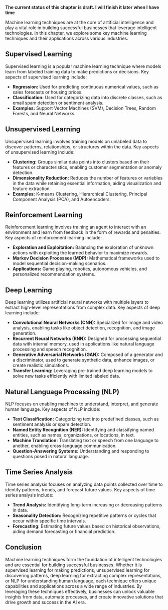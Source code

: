 **The current status of this chapter is draft. I will finish it later when I have time**

Machine learning techniques are at the core of artificial intelligence and play a vital role in building successful businesses that leverage intelligent technologies. In this chapter, we explore some key machine learning techniques and their applications across various industries.

Supervised Learning
-------------------

Supervised learning is a popular machine learning technique where models learn from labeled training data to make predictions or decisions. Key aspects of supervised learning include:

* **Regression:** Used for predicting continuous numerical values, such as sales forecasts or housing prices.
* **Classification:** Used for categorizing data into discrete classes, such as email spam detection or sentiment analysis.
* **Examples:** Support Vector Machines (SVM), Decision Trees, Random Forests, and Neural Networks.

Unsupervised Learning
---------------------

Unsupervised learning involves training models on unlabeled data to discover patterns, relationships, or structures within the data. Key aspects of unsupervised learning include:

* **Clustering:** Groups similar data points into clusters based on their features or characteristics, enabling customer segmentation or anomaly detection.
* **Dimensionality Reduction:** Reduces the number of features or variables in the data while retaining essential information, aiding visualization and feature extraction.
* **Examples:** K-means Clustering, Hierarchical Clustering, Principal Component Analysis (PCA), and Autoencoders.

Reinforcement Learning
----------------------

Reinforcement learning involves training an agent to interact with an environment and learn from feedback in the form of rewards and penalties. Key aspects of reinforcement learning include:

* **Exploration and Exploitation:** Balancing the exploration of unknown actions with exploiting the learned behavior to maximize rewards.
* **Markov Decision Processes (MDP):** Mathematical frameworks used to model sequential decision-making scenarios.
* **Applications:** Game playing, robotics, autonomous vehicles, and personalized recommendation systems.

Deep Learning
-------------

Deep learning utilizes artificial neural networks with multiple layers to extract high-level representations from complex data. Key aspects of deep learning include:

* **Convolutional Neural Networks (CNN):** Specialized for image and video analysis, enabling tasks like object detection, recognition, and image generation.
* **Recurrent Neural Networks (RNN):** Designed for processing sequential data with internal memory, used in applications like natural language processing and speech recognition.
* **Generative Adversarial Networks (GAN):** Composed of a generator and a discriminator, used to generate synthetic data, enhance images, or create realistic simulations.
* **Transfer Learning:** Leveraging pre-trained deep learning models to solve new tasks efficiently with limited labeled data.

Natural Language Processing (NLP)
---------------------------------

NLP focuses on enabling machines to understand, interpret, and generate human language. Key aspects of NLP include:

* **Text Classification:** Categorizing text into predefined classes, such as sentiment analysis or spam detection.
* **Named Entity Recognition (NER):** Identifying and classifying named entities, such as names, organizations, or locations, in text.
* **Machine Translation:** Translating text or speech from one language to another, enabling cross-language communication.
* **Question-Answering Systems:** Understanding and responding to questions posed in natural language.

Time Series Analysis
--------------------

Time series analysis focuses on analyzing data points collected over time to identify patterns, trends, and forecast future values. Key aspects of time series analysis include:

* **Trend Analysis:** Identifying long-term increasing or decreasing patterns in data.
* **Seasonality Detection:** Recognizing repetitive patterns or cycles that occur within specific time intervals.
* **Forecasting:** Estimating future values based on historical observations, aiding demand forecasting or financial prediction.

Conclusion
----------

Machine learning techniques form the foundation of intelligent technologies and are essential for building successful businesses. Whether it is supervised learning for making predictions, unsupervised learning for discovering patterns, deep learning for extracting complex representations, or NLP for understanding human language, each technique offers unique capabilities and applications across a wide range of industries. By leveraging these techniques effectively, businesses can unlock valuable insights from data, automate processes, and create innovative solutions that drive growth and success in the AI era.

